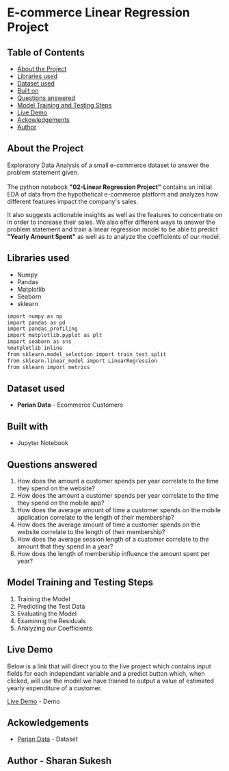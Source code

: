 
# E-commerce Linear Regression Project

<!-- TABLE OF CONTENTS -->
## Table of Contents

* [About the Project](#about-the-project)
* [Libraries used](#libraries-used)
* [Dataset used](#dataset-used)
* [Built on](#built-on)
* [Questions answered](#questions-answered)
* [Model Training and Testing Steps](#model-training-and-testing-steps)
* [Live Demo](#live-demo)
* [Ackowledgements](#ackowledgements)
* [Author](#author)


## About the Project 
Exploratory Data Analysis of a small e-commerce dataset to answer the problem statement given.</br></br>
The python notebook __"02-Linear Regression Project"__ contains an initial EDA of data from the hypothetical e-commerce platform and analyzes how different features impact the company's sales. 

It also suggests actionable insights as well as the features to concentrate on in order to increase their sales. We also offer different ways to answer the problem statement and train a linear regression model to be able to predict __"Yearly Amount Spent"__ as well as to analyze the coefficients of our model. 

## Libraries used 
* Numpy
* Pandas
* Matplotlib
* Seaborn
* sklearn

```bash
import numpy as np                                                
import pandas as pd                                               
import pandas_profiling
import matplotlib.pyplot as plt
import seaborn as sns            
%matplotlib inline
from sklearn.model_selection import train_test_split
from sklearn.linear_model import LinearRegression 
from sklearn import metrics 
```

## Dataset used 
* __Perian Data__ - Ecommerce Customers

## Built with
* Jupyter Notebook

## Questions answered 
1. How does the amount a customer spends per year correlate to the time they spend on the website?
2. How does the amount a customer spends per year correlate to the time they spend on the mobile app?
3. How does the average amount of time a customer spends on the mobile application correlate to the length of their membership?
4. How does the average amount of time a customer spends on the website correlate to the length of their membership?
5. How does the average session length of a customer correlate to the amount that they spend in a year?
6. How does the length of membership influence the amount spent per year?

## Model Training and Testing Steps
1. Training the Model
2. Predicting the Test Data
3. Evaluating the Model
4. Examinnig the Residuals
5. Analyzing our Coefficients

## Live Demo
Below is a link that will direct you to the live project which contains input fields for each independant variable and a predict button which, when clicked, will use the model we have trained to output a value of estimated yearly expenditure of a customer.

<a href='https://e-commerce-linear-regression.herokuapp.com/'>Live Demo</a> - Demo

## Ackowledgements
* <a href='http://www.pieriandata.com'>Perian Data</a> - Dataset

## Author - Sharan Sukesh



